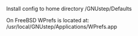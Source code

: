 <p>Install config to home directory /GNUstep/Defaults</p>

<p>On FreeBSD WPrefs is located at: /usr/local/GNUstep/Applications/WPrefs.app</p>
